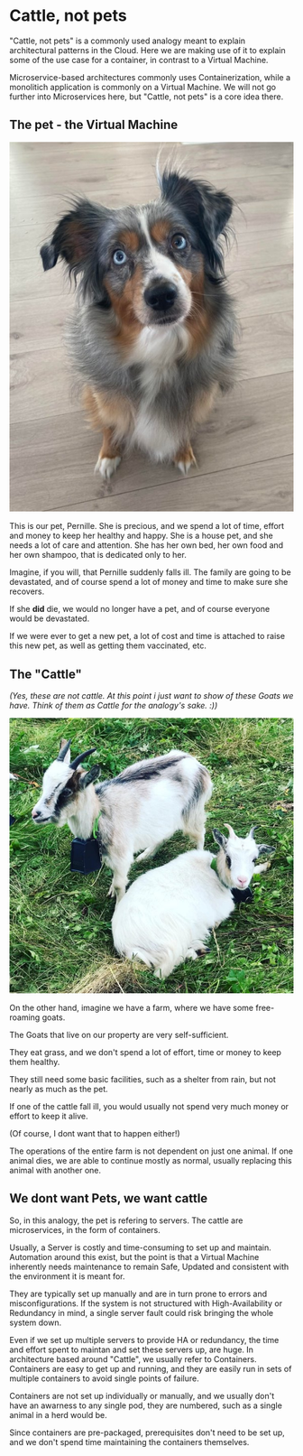 ﻿# Cattle, not pets

"Cattle, not pets" is a commonly used analogy meant to explain architectural patterns in the Cloud.
Here we are making use of it to explain some of the use case for a container, in contrast to a Virtual Machine.

Microservice-based architectures commonly uses Containerization, while a monolitich application is commonly on a Virtual Machine. We will not go further into Microservices here, but "Cattle, not pets" is a core idea there.

## The pet - the Virtual Machine
![Pernille](../.attachments/pernille.jpg)

This is our pet, Pernille. She is precious, and we spend a lot of time, effort and money to keep her healthy and happy.
She is a house pet, and  she needs a lot of care and attention. She has her own bed, her own food and her own shampoo, that is dedicated only to her.

Imagine, if you will, that Pernille suddenly falls ill. The family are going to be devastated, and of course spend a lot of money and  time to make sure she recovers.

If she __did__ die, we would no longer have a pet, and of course everyone would be devastated.

If we were ever to get a new pet, a lot of cost and time is attached to raise this new pet, as well as getting them vaccinated, etc.


## The "Cattle"

*(Yes, these are not cattle. At this point i just want to show of these Goats we have.
Think of them as Cattle for the analogy's sake. :))*


![Goats](../.attachments/geiter.jpg)

On the other hand, imagine we have a farm, where we have some free-roaming goats. 

The Goats that live on our property are very self-sufficient.

They eat grass, and we don't spend a lot of effort, time or money to keep them healthy.

They still need some basic facilities, such as a shelter from rain, but not nearly as much as the pet.

If one of the cattle fall ill, you would usually not spend very much money or effort to keep it alive. 

(Of course, I dont want that to happen either!)

The operations of the entire farm is not dependent on just one animal. If one animal dies, we are able to continue mostly as normal, usually replacing this animal with another one.

## We dont want Pets, we want cattle

So, in this analogy, the pet is refering to servers.
The cattle are microservices, in the form of containers.

Usually, a Server is costly and time-consuming to set up and maintain. Automation around this exist, but the point is that a Virtual Machine inherently needs maintenance to remain Safe, Updated and consistent with the environment it is meant for.

They are typically set up manually and are in turn prone to errors and misconfigurations.
If the system is not structured with High-Availability or Redundancy in mind, a single server fault could risk bringing the whole system down.

Even if we set up multiple servers to provide HA or redundancy, the time and effort spent to maintan and set these servers up, are huge.
In architecture based around "Cattle", we usually refer to Containers. Containers are easy to get up and running, and they are easily run in sets of multiple containers to avoid single points of failure.

Containers are not set up individually or manually, and we usually don't have an awarness to any single pod, they are numbered, such as a single animal in a herd would be.

Since containers are pre-packaged, prerequisites don't need to be set up, and we don't spend time maintaining the containers themselves.
